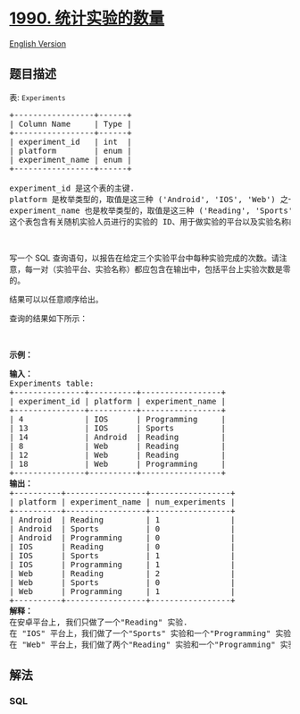 # [1990. 统计实验的数量](https://leetcode.cn/problems/count-the-number-of-experiments)

[English Version](/solution/1900-1999/1990.Count%20the%20Number%20of%20Experiments/README_EN.md)

## 题目描述

<p>表: <code>Experiments</code></p>

<pre>
+-----------------+------+
| Column Name     | Type |
+-----------------+------+
| experiment_id   | int  |
| platform        | enum |
| experiment_name | enum |
+-----------------+------+

experiment_id 是这个表的主键.
platform 是枚举类型的，取值是这三种 ('Android', 'IOS', 'Web') 之一.
experiment_name 也是枚举类型的，取值是这三种 ('Reading', 'Sports', 'Programming') 之一.
这个表包含有关随机实验人员进行的实验的 ID、用于做实验的平台以及实验名称的信息。
</pre>

<p>&nbsp;</p>

<p>写一个 SQL 查询语句，以报告在给定三个实验平台中每种实验完成的次数。请注意，每一对（实验平台、实验名称）都应包含在输出中，包括平台上实验次数是零的。</p>

<p>结果可以以任意顺序给出。</p>

<p>查询的结果如下所示：</p>

<p>&nbsp;</p>

<p><strong>示例：</strong></p>

<pre>
<strong>输入：</strong>
Experiments table:
+---------------+----------+-----------------+
| experiment_id | platform | experiment_name |
+---------------+----------+-----------------+
| 4             | IOS      | Programming     |
| 13            | IOS      | Sports          |
| 14            | Android  | Reading         |
| 8             | Web      | Reading         |
| 12            | Web      | Reading         |
| 18            | Web      | Programming     |
+---------------+----------+-----------------+
<strong>输出：</strong>
+----------+-----------------+-----------------+
| platform | experiment_name | num_experiments |
+----------+-----------------+-----------------+
| Android  | Reading         | 1               |
| Android  | Sports          | 0               |
| Android  | Programming     | 0               |
| IOS      | Reading         | 0               |
| IOS      | Sports          | 1               |
| IOS      | Programming     | 1               |
| Web      | Reading         | 2               |
| Web      | Sports          | 0               |
| Web      | Programming     | 1               |
+----------+-----------------+-----------------+
<strong>解释：</strong>
在安卓平台上, 我们只做了一个"Reading" 实验.
在 "IOS" 平台上，我们做了一个"Sports" 实验和一个"Programming" 实验.
在 "Web" 平台上，我们做了两个"Reading" 实验和一个"Programming" 实验.
</pre>

## 解法

### **SQL**

```sql

```
